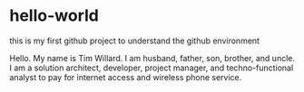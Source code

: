 # hello-world
this is my first github project to understand the github environment

Hello. My name is Tim Willard.  I am husband, father, son, brother, and uncle.  I am a solution architect, developer, project manager, and techno-functional analyst to pay for internet access and wireless phone service. 
